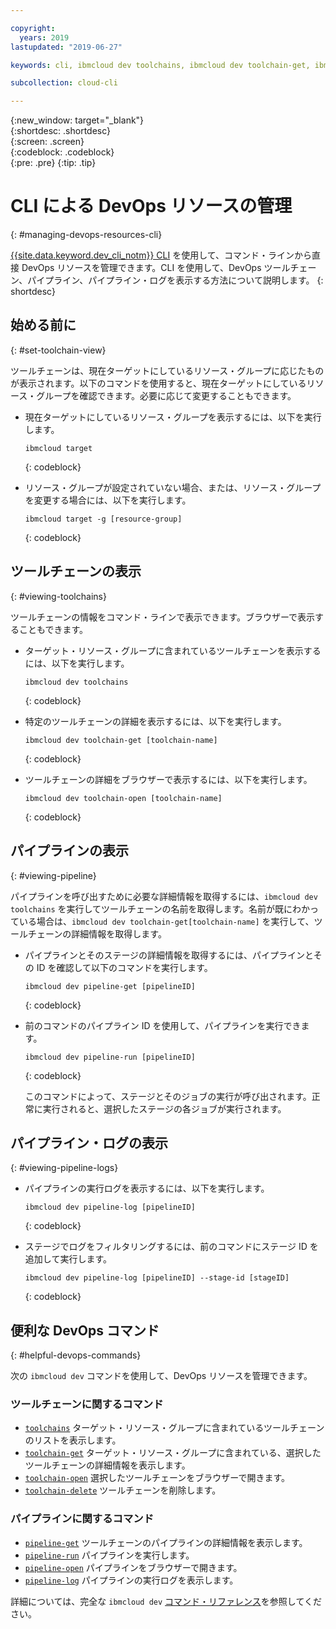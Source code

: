 ```yaml
---

copyright:
  years: 2019
lastupdated: "2019-06-27"

keywords: cli, ibmcloud dev toolchains, ibmcloud dev toolchain-get, ibmcloud dev toolchain-delete, ibmcloud dev toolchain-open, ibmcloud dev pipeline-get, ibmcloud dev pipeline-invoke, ibmcloud dev pipeline-log, ibmcloud dev pipeline-open, ibmcloud dev, cli blog, cli video, cli reference

subcollection: cloud-cli

---
```


{:new_window: target="_blank"}  
{:shortdesc: .shortdesc}  
{:screen: .screen}  
{:codeblock: .codeblock}  
{:pre: .pre}
{:tip: .tip}

# CLI による DevOps リソースの管理
{: #managing-devops-resources-cli}

[{{site.data.keyword.dev_cli_notm}} CLI](/docs/cli?topic=cloud-cli-getting-started) を使用して、コマンド・ラインから直接 DevOps リソースを管理できます。CLI を使用して、DevOps ツールチェーン、パイプライン、パイプライン・ログを表示する方法について説明します。
{: shortdesc}

## 始める前に
{: #set-toolchain-view}

ツールチェーンは、現在ターゲットにしているリソース・グループに応じたものが表示されます。以下のコマンドを使用すると、現在ターゲットにしているリソース・グループを確認できます。必要に応じて変更することもできます。

* 現在ターゲットにしているリソース・グループを表示するには、以下を実行します。
  ```
  ibmcloud target
  ``` 
  {: codeblock}

* リソース・グループが設定されていない場合、または、リソース・グループを変更する場合には、以下を実行します。 
  ```
  ibmcloud target -g [resource-group]
  ```
  {: codeblock}

## ツールチェーンの表示
{: #viewing-toolchains}

ツールチェーンの情報をコマンド・ラインで表示できます。ブラウザーで表示することもできます。

* ターゲット・リソース・グループに含まれているツールチェーンを表示するには、以下を実行します。
  ```
  ibmcloud dev toolchains
  ```
  {: codeblock}

* 特定のツールチェーンの詳細を表示するには、以下を実行します。
  ```
  ibmcloud dev toolchain-get [toolchain-name]
  ```
  {: codeblock}

* ツールチェーンの詳細をブラウザーで表示するには、以下を実行します。
  ```
  ibmcloud dev toolchain-open [toolchain-name]
  ```
  {: codeblock}  

## パイプラインの表示
{: #viewing-pipeline}

パイプラインを呼び出すために必要な詳細情報を取得するには、`ibmcloud dev toolchains` を実行してツールチェーンの名前を取得します。名前が既にわかっている場合は、`ibmcloud dev toolchain-get[toolchain-name]` を実行して、ツールチェーンの詳細情報を取得します。 

* パイプラインとそのステージの詳細情報を取得するには、パイプラインとその ID を確認して以下のコマンドを実行します。
  ```
  ibmcloud dev pipeline-get [pipelineID]
  ```
  {: codeblock}

* 前のコマンドのパイプライン ID を使用して、パイプラインを実行できます。
  ```
  ibmcloud dev pipeline-run [pipelineID]
  ```
  {: codeblock}

  このコマンドによって、ステージとそのジョブの実行が呼び出されます。正常に実行されると、選択したステージの各ジョブが実行されます。

## パイプライン・ログの表示
{: #viewing-pipeline-logs}

* パイプラインの実行ログを表示するには、以下を実行します。
  ```
  ibmcloud dev pipeline-log [pipelineID]
  ```
  {: codeblock}

* ステージでログをフィルタリングするには、前のコマンドにステージ ID を追加して実行します。
  ```
  ibmcloud dev pipeline-log [pipelineID] --stage-id [stageID]
  ```
  {: codeblock}

## 便利な DevOps コマンド
{: #helpful-devops-commands}

次の `ibmcloud dev` コマンドを使用して、DevOps リソースを管理できます。

### ツールチェーンに関するコマンド
- [`toolchains`](/docs/cli/idt?topic=cloud-cli-idt-cli#toolchains) ターゲット・リソース・グループに含まれているツールチェーンのリストを表示します。
- [`toolchain-get`](/docs/cli/idt?topic=cloud-cli-idt-cli#toolchain-get) ターゲット・リソース・グループに含まれている、選択したツールチェーンの詳細情報を表示します。
- [`toolchain-open`](/docs/cli/idt?topic=cloud-cli-idt-cli#toolchain-open) 選択したツールチェーンをブラウザーで開きます。
- [`toolchain-delete`](/docs/cli/idt?topic=cloud-cli-idt-cli#toolchain-delete) ツールチェーンを削除します。

### パイプラインに関するコマンド
- [`pipeline-get`](/docs/cli/idt?topic=cloud-cli-idt-cli#pipeline-get) ツールチェーンのパイプラインの詳細情報を表示します。
- [`pipeline-run`](/docs/cli/idt?topic=cloud-cli-idt-cli#pipeline-run) パイプラインを実行します。
- [`pipeline-open`](/docs/cli/idt?topic=cloud-cli-idt-cli#pipeline-open) パイプラインをブラウザーで開きます。
- [`pipeline-log`](/docs/cli/idt?topic=cloud-cli-idt-cli#pipeline-log) パイプラインの実行ログを表示します。

詳細については、完全な `ibmcloud dev` [コマンド・リファレンス](/docs/cli/idt?topic=idt-cli)を参照してください。
